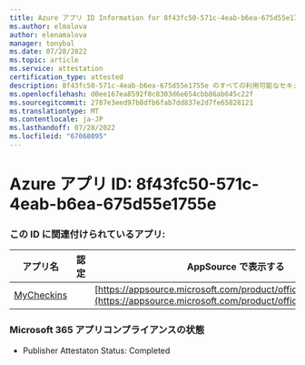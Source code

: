 ```yaml
---
title: Azure アプリ ID Information for 8f43fc50-571c-4eab-b6ea-675d55e1755e
ms.author: elmalova
author: elenamalova
manager: tonybal
ms.date: 07/28/2022
ms.topic: article
ms.service: attestation
certification_type: attested
description: 8f43fc50-571c-4eab-b6ea-675d55e1755e のすべての利用可能なセキュリティとコンプライアンス情報。
ms.openlocfilehash: d0ee167ea8592f8c8303d6e654cbb86ab645c22f
ms.sourcegitcommit: 2787e3eed97b8dfb6fab7dd837e2d7fe65828121
ms.translationtype: MT
ms.contentlocale: ja-JP
ms.lasthandoff: 07/28/2022
ms.locfileid: "67068095"
---
```

# <a name="azure-app-id-8f43fc50-571c-4eab-b6ea-675d55e1755e"></a>Azure アプリ ID: 8f43fc50-571c-4eab-b6ea-675d55e1755e


### <a name="apps-associated-with-this-id"></a>この ID に関連付けられているアプリ:
| **アプリ名** | **認定** | **AppSource で表示する** |
|--------------|---------------|-----------------------|
| [MyCheckins](../forward/WA200004375.md) |  | [https://appsource.microsoft.com/product/office/WA200004375](https://appsource.microsoft.com/product/office/WA200004375) |

### <a name="microsoft-365-app-compliance-status"></a>Microsoft 365 アプリコンプライアンスの状態
- Publisher Attestaton Status: Completed
